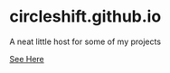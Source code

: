# circleshift.github.io
A neat little host for some of my projects

[See Here](https://circleshift.github.io)
